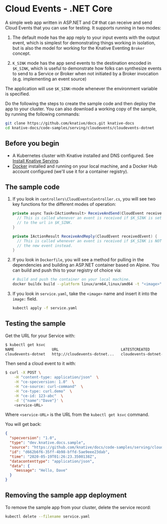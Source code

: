 # Cloud Events - .NET Core

A simple web app written in ASP.NET and C# that can receive and send Cloud Events that you
can use for testing. It supports running in two modes:

1. The default mode has the app reply to your input events with the output
   event, which is simplest for demonstrating things working in isolation, but
   is also the model for working for the Knative Eventing `Broker` concept.

2. `K_SINK` mode has the app send events to the destination encoded in
   `$K_SINK`, which is useful to demonstrate how folks can synthesize events to
   send to a Service or Broker when not initiated by a Broker invocation (e.g.
   implementing an event source)

The application will use `$K_SINK`-mode whenever the environment variable is
specified.

Do the following the steps to create the sample code and then deploy the app to your
cluster. You can also download a working copy of the sample, by running the
following commands:

```bash
git clone https://github.com/knative/docs.git knative-docs
cd knative-docs/code-samples/serving/cloudevents/cloudevents-dotnet
```

## Before you begin

- A Kubernetes cluster with Knative installed and DNS configured. See
  [Install Knative Serving](https://knative.dev/docs/install/serving/install-serving-with-yaml).
- [Docker](https://www.docker.com) installed and running on your local machine,
  and a Docker Hub account configured (we'll use it for a container registry).

## The sample code

1. If you look in `controllers\CloudEventsController.cs`, you will see two key functions for the
   different modes of operation:

   ```csharp
   private async Task<IActionResult> ReceiveAndSend(CloudEvent receivedEvent) {
     // This is called whenever an event is received if $K_SINK is set, and sends a new event
     // to the url in $K_SINK.
   }

   private IActionResult ReceiveAndReply(CloudEvent receivedEvent) {
     // This is called whenever an event is received if $K_SINK is NOT set, and it replies with
     // the new event instead.
   }
   ```

1. If you look in `Dockerfile`, you will see a method for pulling in the
   dependencies and building an ASP.NET container based on Alpine. You can build
   and push this to your registry of choice via:

   ```bash
   # Build and push the container on your local machine.
   docker buildx build --platform linux/arm64,linux/amd64 -t "<image>" --push .
   ```

1. If you look in `service.yaml`, take the `<image>` name and insert it
   into the `image:` field.

   ```bash
   kubectl apply -f service.yaml
   ```

## Testing the sample

Get the URL for your Service with:

```bash
$ kubectl get ksvc
NAME                 URL                            LATESTCREATED              LATESTREADY                READY   REASON
cloudevents-dotnet   http://cloudevents-dotnet...   cloudevents-dotnet-ss5pj   cloudevents-dotnet-ss5pj   True
```

Then send a cloud event to it with:

```bash
$ curl -X POST \
    -H "content-type: application/json"  \
    -H "ce-specversion: 1.0"  \
    -H "ce-source: curl-command"  \
    -H "ce-type: curl.demo"  \
    -H "ce-id: 123-abc"  \
    -d '{"name":"Dave"}' \
    <service-URL>
```

Where `<service-URL>` is the URL from the `kubectl get ksvc` command.

You will get back:

```json
{
  "specversion": "1.0",
  "type": "dev.knative.docs.sample",
  "source": "https://github.com/knative/docs/code-samples/serving/cloudevents/cloudevents-dotnet",
  "id": "d662b6f6-35ff-4b98-bffd-5ae9eee23dab",
  "time": "2020-05-19T01:26:23.3500138Z",
  "datacontenttype": "application/json",
  "data": {
    "message": "Hello, Dave"
  }
}
```

## Removing the sample app deployment

To remove the sample app from your cluster, delete the service record:

```bash
kubectl delete --filename service.yaml
```
